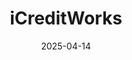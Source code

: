 ---  
layout: startup_page  
title: "iCreditWorks"  
id: "icreditworks.com"  
permalink: "/icreditworksicreditworks.com04142025/"  
website: "https://www.icreditworks.com"  
funding_round: "Growth Round"  
funding_amount: "$60M"  
investors: "Comvest Partners, Barings, RedBird Capital"  
about: "iCreditWorks provides a highly configurable, modular Platform-as-a-Service (PaaS) solution for embedded Point-Of-Sale (POS) lending. Its omni-channel platform integrates payment technologies, significantly reducing time to market and costs for partners. The company's app offers a seamless financing experience for consumers and merchants."  
markets: "Fintech"  
hq: "Iselin, New Jersey, United States"  
founded_year: "2020"  
linkedin: "https://www.linkedin.com/company/icreditworks"  
twitter: "https://twitter.com/icreditworks"  
instagram: ""  
facebook: "https://www.facebook.com/icreditworks"  
crunchbase: "https://www.crunchbase.com/organization/icreditworks"  
pitchbook: "https://pitchbook.com/profiles/company/445891-15"  

date_display: "14-Apr-2025"  
date: "2025-04-14"

# SEO Optimization  
meta_title: "iCreditWorks - Growth Round Funding ($60M)"  
meta_description: "iCreditWorks, iCreditWorks provides a highly configurable, modular Platform-as-a-Service (PaaS) solution for embedded Point-Of-Sale (POS) lending. Its omni-channel ..."  
meta_keywords: "iCreditWorks, Fintech, Growth Round funding"  
canonical_url: "https://startup.projectstartups.com/icreditworksicreditworks.com04142025/"  
---